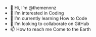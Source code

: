 - 👋 Hi, I’m @themennnz
- 👀 I’m interested in Coding
- 🌱 I’m currently learning How to Code
- 💞️ I’m looking to collaborate on GitHub
- 📫 How to reach me Come to the Earth

<!---
themennnz/themennnz is a ✨ special ✨ repository because its `README.md` (this file) appears on your GitHub profile.
You can click the Preview link to take a look at your changes.
--->
